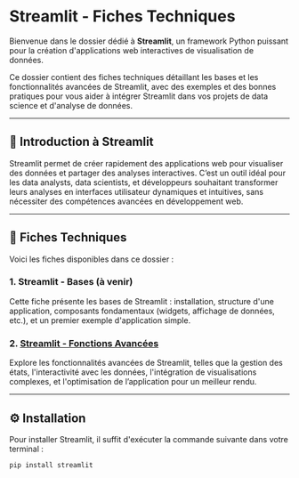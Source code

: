 # Streamlit - Fiches Techniques

Bienvenue dans le dossier dédié à **Streamlit**, un framework Python puissant pour la création d'applications web interactives de visualisation de données.

Ce dossier contient des fiches techniques détaillant les bases et les fonctionnalités avancées de Streamlit, avec des exemples et des bonnes pratiques pour vous aider à intégrer Streamlit dans vos projets de data science et d'analyse de données.

---

## 🚀 Introduction à Streamlit

Streamlit permet de créer rapidement des applications web pour visualiser des données et partager des analyses interactives. C’est un outil idéal pour les data analysts, data scientists, et développeurs souhaitant transformer leurs analyses en interfaces utilisateur dynamiques et intuitives, sans nécessiter des compétences avancées en développement web.

---

## 📑 Fiches Techniques

Voici les fiches disponibles dans ce dossier :

### 1. **Streamlit - Bases (à venir)**
Cette fiche présente les bases de Streamlit : installation, structure d'une application, composants fondamentaux (widgets, affichage de données, etc.), et un premier exemple d'application simple.

### 2. **[Streamlit - Fonctions Avancées](./streamlit_fonctions_avancees.md)**
Explore les fonctionnalités avancées de Streamlit, telles que la gestion des états, l'interactivité avec les données, l'intégration de visualisations complexes, et l'optimisation de l’application pour un meilleur rendu.

---

## ⚙️ Installation

Pour installer Streamlit, il suffit d'exécuter la commande suivante dans votre terminal :

```bash
pip install streamlit
